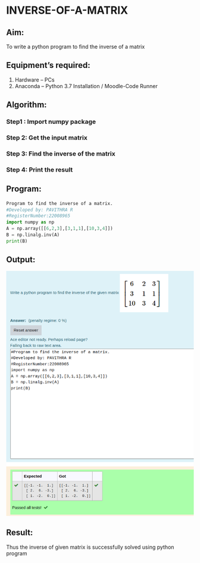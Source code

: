 # INVERSE-OF-A-MATRIX
## Aim: 

To write a python program to find the inverse of a matrix

## Equipment’s required:

1. 	Hardware – PCs
2. 	Anaconda – Python 3.7 Installation / Moodle-Code Runner

## Algorithm:

### Step1 : Import numpy package
### Step 2: Get the input matrix
### Step 3: Find the inverse of the matrix
### Step 4: Print the result

## Program:
```python
Program to find the inverse of a matrix.
#Developed by: PAVITHRA R
#RegisterNumber:22008965
import numpy as np
A = np.array([[6,2,3],[3,1,1],[10,3,4]])
B = np.linalg.inv(A)
print(B)
```
## Output:
![](./inverse%20output.png)

## Result:
Thus the inverse of given matrix is successfully solved using python program